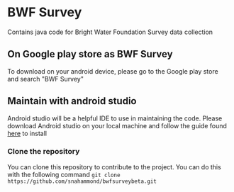 # BWF Survey
Contains java code for Bright Water Foundation Survey data collection

## On Google play store as BWF Survey
To download on your android device, please go to the Google play store and search "BWF Survey"

## Maintain with android studio
Android studio will be a helpful IDE to use in maintaining the code. Please download Android studio on your local machine and follow the guide found [here](https://developer.android.com/studio/install) to install

### Clone the repository
You can clone this repository to contribute to the project. You can do this with the following command `git clone https://github.com/snahammond/bwfsurveybeta.git`
